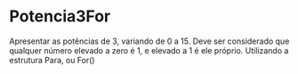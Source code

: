 # Potencia3For
Apresentar as potências de 3, variando de 0 a 15. Deve ser considerado que qualquer número elevado a zero é 1, e elevado a 1 é ele próprio. Utilizando a estrutura Para, ou For()
